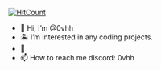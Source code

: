 [![HitCount](https://hits.dwyl.com/0vhh/vists.svg?style=flat-square)](http://hits.dwyl.com/0vhh/vists)



- 👋 Hi, I’m @0vhh
- 🏝️ I’m interested in any coding projects.
- 🍍 
- 📫 How to reach me discord: 0vhh

<!---
0vhh/0vhh is a ✨ special ✨ repository because its `README.md` (this file) appears on your GitHub profile.
You can click the Preview link to take a look at your changes.
--->
